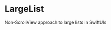 # LargeList
Non-ScrollView approach to large lists in SwiftUIs


[](https://github.com/jpknwls/LargeList/blob/main/large-list-demo.mov)
